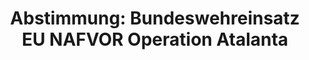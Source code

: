 ---
abstimmung:
  abstimmung: 2
  bundestagssitzung: 234
  datum: 18. Mai 2017
  legislaturperiode: 18
categories:
- Bundeswehr
- Ausland
data:
- title: Abstimmungsergebnis 20170518_2-data.pdf
  url: /res/abstimmungsliste/20170518_2-data.pdf
- title: Abstimmungsergebnis 20170518_2_xls-data.xls
  url: /res/abstimmungsliste/20170518_2_xls-data.xls
- title: Abstimmungsergebnis 20170518_2_xls-data.csv
  url: /res/abstimmungsliste/csv/20170518_2_xls-data.csv
documents:
- local: /res/abstimmungsdaten/018-234-02/1811621.pdf
  title: Drucksache 18/11621
  url: http://dip21.bundestag.de/dip21/btd/18/116/1811621.pdf
ergebnis:
  cdu/csu:
    enthaltung: 0
    gesamt: 309
    ja: 277
    nein: 0
    nichtabgegeben: 32
    ungueltig: 0
  die.linke:
    enthaltung: 0
    gesamt: 64
    ja: 0
    nein: 54
    nichtabgegeben: 10
    ungueltig: 0
  file: 20170518_2_xls-data.xls
  fraktionslos:
    enthaltung: 0
    gesamt: 1
    ja: 1
    nein: 0
    nichtabgegeben: 0
    ungueltig: 0
  gruenen:
    enthaltung: 32
    gesamt: 63
    ja: 20
    nein: 8
    nichtabgegeben: 3
    ungueltig: 0
  spd:
    enthaltung: 0
    gesamt: 193
    ja: 163
    nein: 9
    nichtabgegeben: 21
    ungueltig: 0
layout: abstimmung
links:
- title: https://www.bundestag.de/parlament/plenum/abstimmung/abstimmung?id=464
  url: https://www.bundestag.de/parlament/plenum/abstimmung/abstimmung?id=464
- title: http://www.abgeordnetenwatch.de/verlaengerung_des_bundeswehreinsatzes_in_somalia_atalanta-1105-876.html
  url: http://www.abgeordnetenwatch.de/verlaengerung_des_bundeswehreinsatzes_in_somalia_atalanta-1105-876.html
preview: "Deutscher Bundestag\n\n234. Sitzung des Deutschen Bundestages\nam Donnerstag,\
  \ 18. Mai 2017\n\nEndgültiges Ergebnis der Namentlichen Abstimmung Nr. 2\n\nBeschlussempfehlung\
  \ des Auswärtigen Ausschusses (3. Ausschuss) zu dem Antrag der\nBundesregierung\n\
  Fortsetzung der Beteiligung bewaffneter deutscher Streitkräfte an der durch die\n\
  Europäische Union geführten EU NAVFOR Somalia Operation Atalanta zur Bekämpfung\n\
  der Piraterie vor der Küste Somalias\n- Drucksache 18/11621 und 11/12207 -\n\nAbgegebene\
  \ Stimmen insgesamt:\n\n564\n\nNicht abgegebene Stimmen:\nJa-Stimmen:\n\n66\n461\n\
  \nNein-Stimmen:\n\n71\n\nEnthaltungen:\n\n32\n\nUngültige:\n\nBerlin, den 18.05.2017\n\
  \n0\n\nBeginn:\nEnde:\n\n19:43\n19:47\nSeite:\n\n1\n\n\f"
tags:
- EU
- Atalanta
- Piraterie
- Somalia
- UN
- EU
- EU NAFVOR
title: 'Abstimmung: Bundeswehreinsatz EU NAFVOR Operation Atalanta'
---